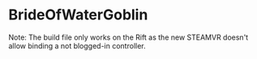 # BrideOfWaterGoblin

Note: The build file only works on the Rift 
as the new STEAMVR doesn't allow binding
a not blogged-in controller.

